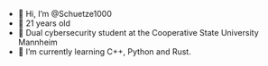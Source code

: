 - 👋 Hi, I’m @Schuetze1000
- 🌵 21 years old
- 👀 Dual cybersecurity student at the Cooperative State University Mannheim
- 🌱 I’m currently learning C++, Python and Rust.
